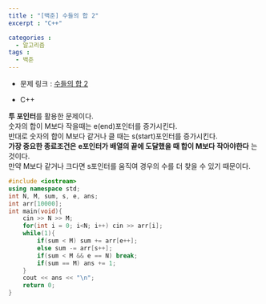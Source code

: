 ```yaml
---
title : "[백준] 수들의 합 2"
excerpt : "C++"

categories :
  - 알고리즘
tags :
  - 백준
---
```


* 문제 링크 : [수들의 합 2](https://www.acmicpc.net/problem/2003)

* C++  

**투 포인터**를 활용한 문제이다.  
숫자의 합이 M보다 작을때는 e(end)포인터를 증가시킨다.  
반대로 숫자의 합이 M보다 같거나 클 때는 s(start)포인터를 증가시킨다.  
**가장 중요한 종료조건은** **e포인터가 배열의 끝에 도달했을 때 합이 M보다 작아야한다** 는 것이다.  
만약 M보다 같거나 크다면 s포인터를 움직여 경우의 수를 더 찾을 수 있기 때문이다.  

```cpp
#include <iostream>
using namespace std;
int N, M, sum, s, e, ans;
int arr[10000];
int main(void){
    cin >> N >> M;
    for(int i = 0; i<N; i++) cin >> arr[i];
    while(1){
        if(sum < M) sum += arr[e++];
        else sum -= arr[s++];
        if(sum < M && e == N) break;
        if(sum == M) ans += 1;
    }
    cout << ans << "\n";
    return 0;
}
```
